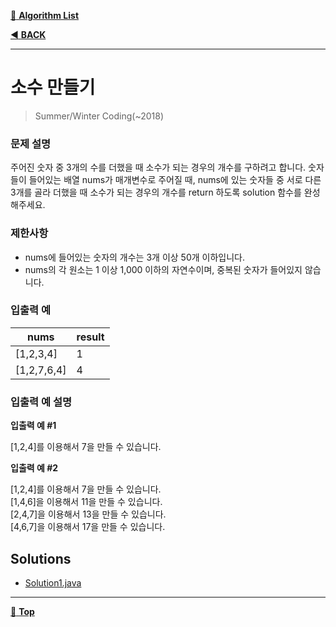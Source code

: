 [:file_folder: **Algorithm List**](https://github.com/dlalstj0213/Study.Algorithm_Java)

[:arrow_backward: **BACK**](../)

---

# 소수 만들기

> Summer/Winter Coding(~2018)

### 문제 설명

주어진 숫자 중 3개의 수를 더했을 때 소수가 되는 경우의 개수를 구하려고 합니다. 숫자들이 들어있는 배열 nums가 매개변수로 주어질 때, nums에 있는 숫자들 중 서로 다른 3개를 골라 더했을 때 소수가 되는 경우의 개수를 return 하도록 solution 함수를 완성해주세요.

### 제한사항

- nums에 들어있는 숫자의 개수는 3개 이상 50개 이하입니다.
- nums의 각 원소는 1 이상 1,000 이하의 자연수이며, 중복된 숫자가 들어있지 않습니다.

### 입출력 예

|nums|result|
|---|---|
|[1,2,3,4]|1|
|[1,2,7,6,4]|4|

### 입출력 예 설명

**입출력 예 #1**

[1,2,4]를 이용해서 7을 만들 수 있습니다.

**입출력 예 #2**

[1,2,4]를 이용해서 7을 만들 수 있습니다. <br/>
[1,4,6]을 이용해서 11을 만들 수 있습니다. <br/>
[2,4,7]을 이용해서 13을 만들 수 있습니다. <br/>
[4,6,7]을 이용해서 17을 만들 수 있습니다.

## Solutions
- [Solution1.java](./Solution1.java)

---

[:arrow_up_small: **Top**](#)